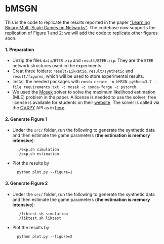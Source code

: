 # bMSGN
This is the code to replicate the results reported in the paper ["Learning Binary Multi-Scale Games on Networks"](https://openreview.net/pdf?id=BGe6r8i9x5).
The codebase now supports the replication of Figure 1 and 2; we will add the code to replicate other figures soon.

#### 1. Preparation
- Unzip the files ```data/BTER.zip``` and ```result/BTER.zip```. They are the ```BTER``` network structures used in the experiments.
- Creat three folders: ```result/LikRatio```,  ```result/synthetic``` and ```result/figures```, which will be used to store experimental results.
- Install the needed packages with ```conda create -n bMSGN python=3.7 --file requirements.txt -c mosek -c conda-forge -c pytorch```.
- We used the [Mosek](https://www.mosek.com/) solver to solve the maximum likelihood estimation (MLE) problem in the paper. A license is needed to use the solver; free license is available for students on their [website](https://www.mosek.com/products/academic-licenses/). The solver is called via the [CVXPY](https://www.cvxpy.org/) API as in [here](https://github.com/marsplus/bMSGN/blob/27a7c600f0d563122be5ce8b2c5ad723651b8438/src/Models.py#L245). 


#### 2. Generate Figure 1
- Under the ```src/``` folder, run the following to generate the synthetic data and then estimate the game parameters 
  (**the estimation is memory intensive**):
  ```
    ./exp.sh simulation
    ./exp.sh estimation
  ```
- Plot the results by
  ```
    python plot.py --figure=1
  ```
  
#### 3. Generate Figure 2
- Under the ```src/``` folder, run the following to generate the synthetic data and then estimate the game parameters 
  (**the estimation is memory intensive**):
  ```
    ./liktest.sh simulation
    ./liktest.sh liktest
  ```
 - Plot the results by
   ```
     python plot.py --figure=2
   ```



